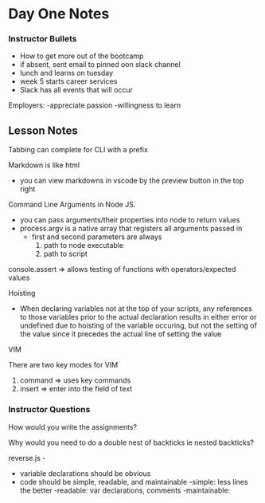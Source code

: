 # Day One Notes

### Instructor Bullets
- How to get more out of the bootcamp
- if absent, sent email to pinned oon slack channel
- lunch and learns on tuesday
- week 5 starts career services
- Slack has all events that will occur

Employers: 
 -appreciate passion
 -willingness to learn

## Lesson Notes

Tabbing can complete for CLI with a prefix

Markdown is like html 
- you can view markdowns in vscode by the preview button in the top right

Command Line Arguments in Node JS.
- you can pass arguments/their properties into node to return values
- process.argv is a native array that registers all arguments passed in
	- first and second parameters are always
		1. path to node executable
		2. path to script 

console.assert => allows testing of functions with operators/expected values

Hoisting
- When declaring variables not at the top of your scripts, any references to those variables prior to the actual declaration results in either error or undefined due to hoisting of the variable occuring, but not the setting of the value since it precedes the actual line of setting the value

VIM

There are two key modes for VIM
1. command => uses key commands 
2. insert => enter into the field of text

### Instructor Questions
How would you write the assignments?

Why would you need to do a double nest of backticks ie nested backticks?

reverse.js -
- variable declarations should be obvious
- code should be simple, readable, and maintainable
  -simple:	 less lines the better
  -readable: 	 var declarations, comments
  -maintainable: 
